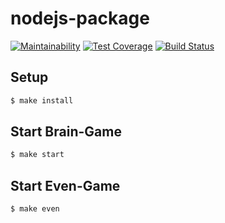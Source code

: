 # nodejs-package

[![Maintainability](https://api.codeclimate.com/v1/badges/bebaa30be5b40479d8e4/maintainability)](https://codeclimate.com/github/beattim26/frontend-project-lvl1/maintainability)
[![Test Coverage](https://api.codeclimate.com/v1/badges/bebaa30be5b40479d8e4/test_coverage)](https://codeclimate.com/github/beattim26/frontend-project-lvl1/test_coverage)
[![Build Status](https://travis-ci.org/beattim26/frontend-project-lvl1.svg?branch=master)](https://travis-ci.org/beattim26/frontend-project-lvl1)

## Setup

```sh
$ make install
```

## Start Brain-Game

```sh
$ make start
```

## Start Even-Game

```sh
$ make even
```